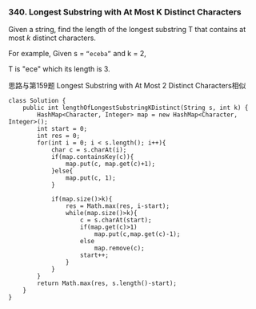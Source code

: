 ### 340. Longest Substring with At Most K Distinct Characters

Given a string, find the length of the longest substring T that contains at most *k* distinct characters.

For example, Given s = `“eceba”` and k = 2,

T is "ece" which its length is 3.



思路与第159题 Longest Substring with At Most 2 Distinct Characters相似



```
class Solution {
    public int lengthOfLongestSubstringKDistinct(String s, int k) {
        HashMap<Character, Integer> map = new HashMap<Character, Integer>();
        int start = 0; 
        int res = 0;
        for(int i = 0; i < s.length(); i++){
            char c = s.charAt(i);
            if(map.containsKey(c)){
                map.put(c, map.get(c)+1);
            }else{
                map.put(c, 1);
            }
            
            if(map.size()>k){
                res = Math.max(res, i-start);
                while(map.size()>k){
                    c = s.charAt(start);
                    if(map.get(c)>1)
                        map.put(c,map.get(c)-1);
                    else
                        map.remove(c);
                    start++;
                }
            }
        }
        return Math.max(res, s.length()-start);
    }
}
```

